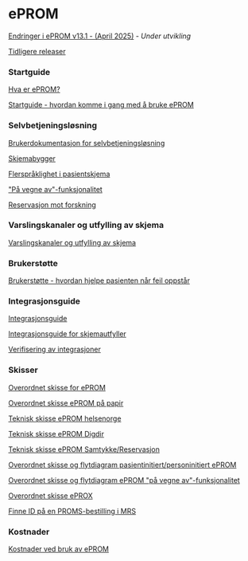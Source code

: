 # ePROM

[Endringer i ePROM v13.1 - (April 2025)](releasenotes/ReleaseNotev13.1) - _Under utvikling_

[Tidligere releaser](releasenotes/Releaselist)

### Startguide
[Hva er ePROM?](Beskrivelse)

[Startguide - hvordan komme i gang med å bruke ePROM](Startguide)

### Selvbetjeningsløsning
[Brukerdokumentasjon for selvbetjeningsløsning](Brukerdokumentasjon%20for%20selvbetjeningsl%C3%B8sning)

[Skjemabygger](Skjemabygger)

[Flerspråklighet i pasientskjema](PasientskjemaFlerspraklighet)

["På vegne av"-funksjonalitet](PaVegneAvFlyt)

[Reservasjon mot forskning](ReservasjonMotForskning)

### Varslingskanaler og utfylling av skjema
[Varslingskanaler og utfylling av skjema](Utfylling%20av%20skjema)

### Brukerstøtte
[Brukerstøtte - hvordan hjelpe pasienten når feil oppstår](UserSupport)

### Integrasjonsguide
[Integrasjonsguide](Integrasjonsguide)

[Integrasjonsguide for skjemautfyller](IntegrasjonsguideSkjemautfyllerApi)

[Verifisering av integrasjoner](IntegrasjonVerifikasjon)

### Skisser

[Overordnet skisse for ePROM](Overordnetskisse)

[Overordnet skisse ePROM på papir](Overordnetskisse%20papir)

[Teknisk skisse ePROM helsenorge](TekniskSkisseHelsenorge)

[Teknisk skisse ePROM Digdir](TekniskSkisseDigdir)

[Teknisk skisse ePROM Samtykke/Reservasjon](TekniskSkissePvk)

[Overordnet skisse og flytdiagram pasientinitiert/personinitiert ePROM](Overordnetskisse%20pasientinitiert)

[Overordnet skisse og flytdiagram ePROM "på vegne av"-funksjonalitet](PaVegneAvFlyt)

[Overordnet skisse ePROX](Overordnet%20skisse%20eprox)

<!-- Dette er en kommentar og vises ikke i den renderede Markdown 
### Administrasjon av PROMS i MRS
[Administrasjon av PROMS i MRS](MrsPromsAdmin)-->

[Finne ID på en PROMS-bestilling i MRS](MrsPromsId)

### Kostnader
[Kostnader ved bruk av ePROM](kostnader)
